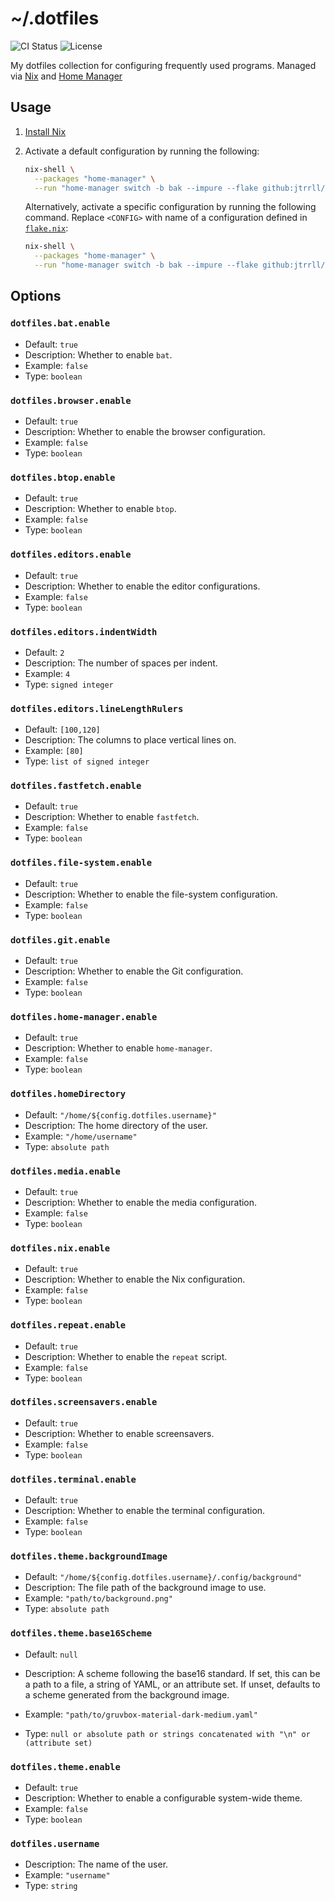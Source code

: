 # ~/.dotfiles

<!-- markdownlint-disable MD013 -->
![CI Status](https://img.shields.io/github/actions/workflow/status/jtrrll/dotfiles/ci.yaml?branch=main&label=ci&logo=github)
![License](https://img.shields.io/github/license/jtrrll/dotfiles?label=license&logo=googledocs&logoColor=white)
<!-- markdownlint-enable MD013 -->

My dotfiles collection for configuring frequently used programs.
Managed via [Nix](https://nixos.org/) and [Home Manager](https://github.com/nix-community/home-manager)

## Usage

1. [Install Nix](https://zero-to-nix.com/start/install)
2. Activate a default configuration by running the following:

   ```sh
   nix-shell \
     --packages "home-manager" \
     --run "home-manager switch -b bak --impure --flake github:jtrrll/dotfiles#default"
   ```

   Alternatively, activate a specific configuration by running the following command.
   Replace `<CONFIG>` with name of a configuration defined in [`flake.nix`](flake.nix):

   ```sh
   nix-shell \
     --packages "home-manager" \
     --run "home-manager switch -b bak --impure --flake github:jtrrll/dotfiles#<CONFIG>"
   ```

## Options

<!-- BEGIN OPTIONS -->
### `dotfiles.bat.enable`

* Default: `true`
* Description: Whether to enable `bat`.
* Example: `false`
* Type: `boolean`

### `dotfiles.browser.enable`

* Default: `true`
* Description: Whether to enable the browser configuration.
* Example: `false`
* Type: `boolean`

### `dotfiles.btop.enable`

* Default: `true`
* Description: Whether to enable `btop`.
* Example: `false`
* Type: `boolean`

### `dotfiles.editors.enable`

* Default: `true`
* Description: Whether to enable the editor configurations.
* Example: `false`
* Type: `boolean`

### `dotfiles.editors.indentWidth`

* Default: `2`
* Description: The number of spaces per indent.
* Example: `4`
* Type: `signed integer`

### `dotfiles.editors.lineLengthRulers`

* Default: `[100,120]`
* Description: The columns to place vertical lines on.
* Example: `[80]`
* Type: `list of signed integer`

### `dotfiles.fastfetch.enable`

* Default: `true`
* Description: Whether to enable `fastfetch`.
* Example: `false`
* Type: `boolean`

### `dotfiles.file-system.enable`

* Default: `true`
* Description: Whether to enable the file-system configuration.
* Example: `false`
* Type: `boolean`

### `dotfiles.git.enable`

* Default: `true`
* Description: Whether to enable the Git configuration.
* Example: `false`
* Type: `boolean`

### `dotfiles.home-manager.enable`

* Default: `true`
* Description: Whether to enable `home-manager`.
* Example: `false`
* Type: `boolean`

### `dotfiles.homeDirectory`

* Default: `"/home/${config.dotfiles.username}"`
* Description: The home directory of the user.
* Example: `"/home/username"`
* Type: `absolute path`

### `dotfiles.media.enable`

* Default: `true`
* Description: Whether to enable the media configuration.
* Example: `false`
* Type: `boolean`

### `dotfiles.nix.enable`

* Default: `true`
* Description: Whether to enable the Nix configuration.
* Example: `false`
* Type: `boolean`

### `dotfiles.repeat.enable`

* Default: `true`
* Description: Whether to enable the `repeat` script.
* Example: `false`
* Type: `boolean`

### `dotfiles.screensavers.enable`

* Default: `true`
* Description: Whether to enable screensavers.
* Example: `false`
* Type: `boolean`

### `dotfiles.terminal.enable`

* Default: `true`
* Description: Whether to enable the terminal configuration.
* Example: `false`
* Type: `boolean`

### `dotfiles.theme.backgroundImage`

* Default: `"/home/${config.dotfiles.username}/.config/background"`
* Description: The file path of the background image to use.
* Example: `"path/to/background.png"`
* Type: `absolute path`

### `dotfiles.theme.base16Scheme`

* Default: `null`
* Description: A scheme following the base16 standard.
If set, this can be a path to a file, a string of YAML, or an attribute set.
If unset, defaults to a scheme generated from the background image.

* Example: `"path/to/gruvbox-material-dark-medium.yaml"`
* Type: `null or absolute path or strings concatenated with "\n" or (attribute set)`

### `dotfiles.theme.enable`

* Default: `true`
* Description: Whether to enable a configurable system-wide theme.
* Example: `false`
* Type: `boolean`

### `dotfiles.username`

* Description: The name of the user.
* Example: `"username"`
* Type: `string`

<!-- END OPTIONS -->
